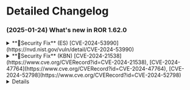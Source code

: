 # Detailed Changelog

### (2025-01-24) What's new in **ROR 1.62.0**
<details>
<summary>**🚨Security Fix** (ES) [CVE-2024-53990](https://nvd.nist.gov/vuln/detail/CVE-2024-53990)</summary>
This security fix addresses a critical vulnerability in the AsyncHttpClient (AHC) ... [CVE-2024-53990](https://nvd.nist.gov/vuln/detail/CVE-2024-53990)
</details>
<details>
<summary>**🚨Security Fix** (KBN) [CVE-2024-21538](https://www.cve.org/CVERecord?id=CVE-2024-21538), [CVE-2024-47764](https://www.cve.org/CVERecord?id=CVE-2024-47764), [CVE-2024-52798](https://www.cve.org/CVERecord?id=CVE-2024-52798)</summary>
</details>
<details>
**⚠️Warning** (KBN) Updated [`readonlyrest_kbn: license: activationKeyRefreshInterval`](https://forum.readonlyrest.com/t/restricting-access-to-some-spaces/2633/4) - the maximum refresh interval is now set to 1 day.
</details>


